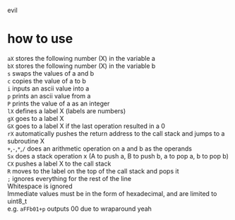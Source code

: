 evil
# how to use
`aX` stores the following number (X) in the variable a<br />
`bX` stores the following number (X) in the variable b<br />
`s` swaps the values of a and b<br />
`c` copies the value of a to b<br />
`i` inputs an ascii value into a<br />
`p` prints an ascii value from a<br />
`P` prints the value of a as an integer<br />
`lX` defines a label X (labels are numbers)<br />
`gX` goes to a label X<br />
`GX` goes to a label X if the last operation resulted in a 0<br />
`rX` automatically pushes the return address to the call stack and jumps to a subroutine X<br />
`+`,`-`,`*`,`/` does an arithmetic operation on a and b as the operands<br />
`Sx` does a stack operation x (A to push a, B to push b, a to pop a, b to pop b)<br />
`CX` pushes a label X to the call stack<br />
`R` moves to the label on the top of the call stack and pops it<br />
`;` ignores everything for the rest of the line<br />
Whitespace is ignored<br />
Immediate values must be in the form of hexadecimal, and are limited to uint8_t<br />
    e.g. `aFFb01+p` outputs 00 due to wraparound yeah